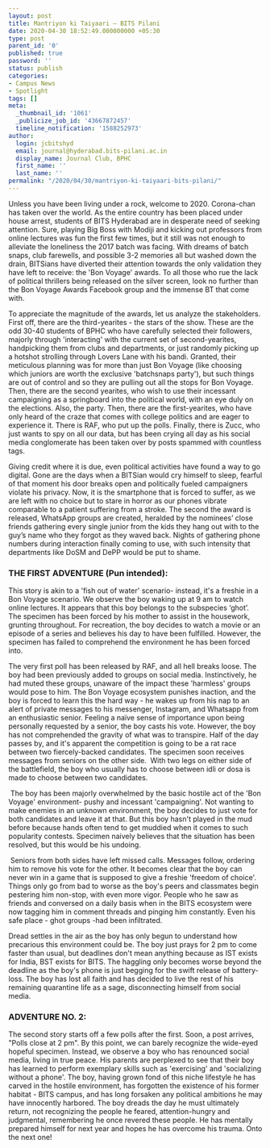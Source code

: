 ```yaml
---
layout: post
title: Mantriyon ki Taiyaari – BITS Pilani
date: 2020-04-30 18:52:49.000000000 +05:30
type: post
parent_id: '0'
published: true
password: ''
status: publish
categories:
- Campus News
- Spotlight
tags: []
meta:
  _thumbnail_id: '1061'
  _publicize_job_id: '43667872457'
  timeline_notification: '1588252973'
author:
  login: jcbitshyd
  email: journal@hyderabad.bits-pilani.ac.in
  display_name: Journal Club, BPHC
  first_name: ''
  last_name: ''
permalink: "/2020/04/30/mantriyon-ki-taiyaari-bits-pilani/"
---
```

<p><!-- wp:paragraph --></p>
<p>Unless you have been living under a rock, welcome to 2020. Corona-chan has taken over the world. As the entire country has been placed under house arrest, students of BITS Hyderabad are in desperate need of seeking attention. Sure, playing Big Boss with Modiji and kicking out professors from online lectures was fun the first few times, but it still was not enough to alleviate the loneliness the 2017 batch was facing. With dreams of batch snaps, club farewells, and possible 3-2 memories all but washed down the drain, BITSians have diverted their attention towards the only validation they have left to receive: the 'Bon Voyage' awards. To all those who rue the lack of political thrillers being released on the silver screen, look no further than the Bon Voyage Awards Facebook group and the immense BT that come with.</p>
<p><!-- /wp:paragraph --></p>
<p><!-- wp:paragraph --></p>
<p>To appreciate the magnitude of the awards, let us analyze the stakeholders. First off, there are the third-yearites - the stars of the show. These are the odd 30-40 students of BPHC who have carefully selected their followers, majorly through 'interacting' with the current set of second-yearites, handpicking them from clubs and departments, or just randomly picking up a hotshot strolling through Lovers Lane with his bandi. Granted, their meticulous planning was for more than just Bon Voyage (like choosing which juniors are worth the exclusive 'batchsnaps party'), but such things are out of control and so they are pulling out all the stops for Bon Voyage. Then, there are the second yearites, who wish to use their incessant campaigning as a springboard into the political world, with an eye duly on the elections. Also, the party. Then, there are the first-yearites, who have only heard of the craze that comes with college politics and are eager to experience it. There is RAF, who put up the polls. Finally, there is Zucc, who just wants to spy on all our data, but has been crying all day as his social media conglomerate has been taken over by posts spammed with countless tags.</p>
<p><!-- /wp:paragraph --></p>
<p><!-- wp:paragraph --></p>
<p>Giving credit where it is due, even political activities have found a way to go digital. Gone are the days when a BITSian would cry himself to sleep, fearful of that moment his door breaks open and politically fueled campaigners violate his privacy. Now, it is the smartphone that is forced to suffer, as we are left with no choice but to stare in horror as our phones vibrate comparable to a patient suffering from a stroke. The second the award is released, WhatsApp groups are created, heralded by the nominees’ close friends gathering every single junior from the kids they hang out with to the guy’s name who they forgot as they waved back. Nights of gathering phone numbers during interaction finally coming to use, with such intensity that departments like DoSM and DePP would be put to shame.</p>
<p><!-- /wp:paragraph --></p>
<p><!-- wp:heading {"level":3} --></p>
<h3>THE FIRST ADVENTURE (Pun intended):</h3>
<p><!-- /wp:heading --></p>
<p><!-- wp:paragraph --></p>
<p>This story is akin to a 'fish out of water' scenario- instead, it's a freshie in a Bon Voyage scenario. We observe the boy waking up at 9 am to watch online lectures. It appears that this boy belongs to the subspecies ‘ghot’. The specimen has been forced by his mother to assist in the housework, grunting throughout. For recreation, the boy decides to watch a movie or an episode of a series and believes his day to have been fulfilled. However, the specimen has failed to comprehend the environment he has been forced into.</p>
<p><!-- /wp:paragraph --></p>
<p><!-- wp:paragraph --></p>
<p>The very first poll has been released by RAF, and all hell breaks loose. The boy had been previously added to groups on social media. Instinctively, he had muted these groups, unaware of the impact these 'harmless' groups would pose to him. The Bon Voyage ecosystem punishes inaction, and the boy is forced to learn this the hard way - he wakes up from his nap to an alert of private messages to his messenger, Instagram, and Whatsapp from an enthusiastic senior. Feeling a naïve sense of importance upon being personally requested by a senior, the boy casts his vote. However, the boy has not comprehended the gravity of what was to transpire. Half of the day passes by, and it's apparent the competition is going to be a rat race between two fiercely-backed candidates. The specimen soon receives messages from seniors on the other side.&nbsp; With two legs on either side of the battlefield, the boy who usually has to choose between idli or dosa is made to choose between two candidates.</p>
<p><!-- /wp:paragraph --></p>
<p><!-- wp:paragraph --></p>
<p>&nbsp;The boy has been majorly overwhelmed by the basic hostile act of the 'Bon Voyage' environment- pushy and incessant 'campaigning'. Not wanting to make enemies in an unknown environment, the boy decides to just vote for both candidates and leave it at that. But this boy hasn't played in the mud before because hands often tend to get muddied when it comes to such popularity contests. Specimen naively believes that the situation has been resolved, but this would be his undoing.</p>
<p><!-- /wp:paragraph --></p>
<p><!-- wp:paragraph --></p>
<p>&nbsp;Seniors from both sides have left missed calls. Messages follow, ordering him to remove his vote for the other. It becomes clear that the boy can never win in a game that is supposed to give a freshie 'freedom of choice'. Things only go from bad to worse as the boy's peers and classmates begin pestering him non-stop, with even more vigor. People who he saw as friends and conversed on a daily basis when in the BITS ecosystem were now tagging him in comment threads and pinging him constantly. Even his safe place - ghot groups -had been infiltrated.&nbsp;</p>
<p><!-- /wp:paragraph --></p>
<p><!-- wp:paragraph --></p>
<p>Dread settles in the air as the boy has only begun to understand how precarious this environment could be. The boy just prays for 2 pm to come faster than usual, but deadlines don't mean anything because as IST exists for India, BST exists for BITS. The haggling only becomes worse beyond the deadline as the boy's phone is just begging for the swift release of battery-loss. The boy has lost all faith and has decided to live the rest of his remaining quarantine life as a sage, disconnecting himself from social media.</p>
<p><!-- /wp:paragraph --></p>
<p><!-- wp:heading {"level":3} --></p>
<h3>ADVENTURE NO. 2:</h3>
<p><!-- /wp:heading --></p>
<p><!-- wp:paragraph --></p>
<p>The second story starts off a few polls after the first. Soon, a post arrives, "Polls close at 2 pm". By this point, we can barely recognize the wide-eyed hopeful specimen. Instead, we observe a boy who has renounced social media, living in true peace. His parents are perplexed to see that their boy has learned to perform exemplary skills such as 'exercising' and 'socializing without a phone'. The boy, having grown fond of this niche lifestyle he has carved in the hostile environment, has forgotten the existence of his former habitat - BITS campus, and has long forsaken any political ambitions he may have innocently harbored. The boy dreads the day he must ultimately return, not recognizing the people he feared, attention-hungry and judgmental, remembering he once revered these people. He has mentally prepared himself for next year and hopes he has overcome his trauma. Onto the next one!</p>
<p><!-- /wp:paragraph --></p>
